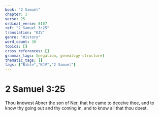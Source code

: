 ```yaml
---
book: "2 Samuel"
chapter: 3
verse: 25
ordinal_verse: 8107
ref: "2 Samuel 3:25"
translation: "KJV"
genre: "History"
word_count: 30
topics: []
cross_references: []
grammar_tags: [negation, genealogy-structure]
thematic_tags: []
tags: ["Bible","KJV","2 Samuel"]
---
```


# 2 Samuel 3:25

Thou knowest Abner the son of Ner, that he came to deceive thee, and to know thy going out and thy coming in, and to know all that thou doest.
